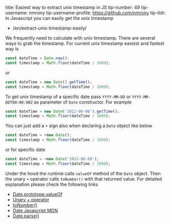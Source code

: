 title: Easiest way to extract unix timestamp in JS
tip-number: 49
tip-username: nmrony
tip-username-profile: https://github.com/nmrony
tip-tldr: In Javascript you can easily get the unix timestamp

-   /en/extract-unix-timestamp-easily/

We frequently need to calculate with unix timestamp. There are several ways to grab the timestamp. For current unix timestamp easiest and fastest way is

```js
const dateTime = Date.now();
const timestamp = Math.floor(dateTime / 1000);
```

or

```js
const dateTime = new Date().getTime();
const timestamp = Math.floor(dateTime / 1000);
```

To get unix timestamp of a specific date pass `YYYY-MM-DD` or `YYYY-MM-DDT00:00:00Z` as parameter of `Date` constructor. For example

```js
const dateTime = new Date('2012-06-08').getTime();
const timestamp = Math.floor(dateTime / 1000);
```

You can just add a `+` sign also when declaring a `Date` object like below

```js
const dateTime = +new Date();
const timestamp = Math.floor(dateTime / 1000);
```

or for specific date

```js
const dateTime = +new Date('2012-06-08');
const timestamp = Math.floor(dateTime / 1000);
```

Under the hood the runtime calls `valueOf` method of the `Date` object. Then the unary `+` operator calls `toNumber()` with that returned value. For detailed explanation please check the following links

-   [Date.prototype.valueOf](http://es5.github.io/#x15.9.5.8)
-   [Unary + operator](http://es5.github.io/#x11.4.6)
-   [toNumber()](http://es5.github.io/#x9.3)
-   [Date Javascript MDN](https://developer.mozilla.org/en-US/docs/Web/JavaScript/Reference/Global_Objects/Date)
-   [Date.parse()](https://developer.mozilla.org/en-US/docs/Web/JavaScript/Reference/Global_Objects/Date/parse)
